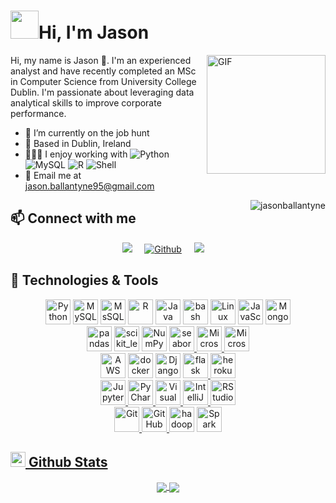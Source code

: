 <!--    Introduction   -->

<h1 align="left"><img src="https://github.com/TheDudeThatCode/TheDudeThatCode/blob/master/Assets/Developer.gif" width="45px">Hi, I'm Jason</h1>

<img align="right" alt="GIF" src="https://media.giphy.com/media/RLtLOG7bANqVjJZJEW/giphy.gif" height="190" />
<p allign = "justify">Hi, my name is Jason 👋. I'm an experienced analyst and have recently completed an MSc in Computer Science from University College Dublin. I'm passionate about leveraging data analytical skills to improve corporate performance.</p>

- 🏢 I’m currently on the job hunt
- 📍 Based in Dublin, Ireland 
- 👩🏻‍💻 I enjoy working with ![Python](https://img.shields.io/badge/-Python-8fcfd1?style=plastic&logo=Python)
![MySQL](https://img.shields.io/badge/-MySQL-black?style=plastic&logo=mysql)
![R](https://img.shields.io/badge/-R-276DC3?style=plastic&logo=R&logoColor=white)
![Shell](https://img.shields.io/badge/-Shell-blasck?style=plastic&logo=Shell)
- 📨 Email me at jason.ballantyne95@gmail.com

<img align="right" src="https://komarev.com/ghpvc/?username=jasonballantyne&label=Profile%20views&color=1A5276&style=flat" alt="jasonballantyne" />
<!--
Use this when updating with repos
<a href="https://github.com/alwinw?tab=repositories&language=r" target="_blank"><img alt="R" src="https://img.shields.io/badge/-R-276DC3?style=flat-square&logo=R&logoColor=white"></a>
-->

<!--    Socials   -->
<h2  align="left">📫 Connect with me</h2>
<p align="center">
  <a target="_blank"href="https://www.linkedin.com/in/jason-ballantyne/"><img src="https://img.shields.io/badge/linkedin-%230077B5.svg?&style=for-the-badge&logo=linkedin&logoColor=white" /></a>&nbsp;&nbsp;&nbsp;&nbsp;
  <a href="https://github.com/JasonBallantyne" target="_blank"><img alt="Github" src="https://img.shields.io/badge/GitHub-%2312100E.svg?&style=for-the-badge&logo=Github&logoColor=white" /></a>&nbsp;&nbsp;&nbsp;&nbsp;
  <a href="mailto:jason.ballantyne95@gmail.com"><img src="https://img.shields.io/badge/gmail-%23D14836.svg?&style=for-the-badge&logo=gmail&logoColor=white" /></a>&nbsp;&nbsp;&nbsp;&nbsp;
</p>

<!--    Technology, Tools & IDEs   -->
<h2  align="left">🔧 Technologies & Tools</h2>
<p align="center">
<a href="https://github.com/JasonBallantyne/NaiveBayesFromScratch" title="Python"><img src="https://github.com/get-icon/geticon/raw/master/icons/python.svg" alt="Python" width="40px" height="40px"></a>
<a href="https://github.com/JasonBallantyne/HospitalDatabase" title="MySQL"><img src="https://github.com/get-icon/geticon/raw/master/icons/mysql.svg" alt="MySQL" width="40px" height="40px"></a>
<a href="https://github.com/JasonBallantyne/DatabaseDesign" title="MSSQL"> <img src="https://www.svgrepo.com/show/303229/microsoft-sql-server-logo.svg" alt="MsSQL" width="40px" height="40px"></a>
<a href="https://github.com/JasonBallantyne/IrishCrimeAnalysis" title="R"><img src="https://github.com/get-icon/geticon/raw/master/icons/r-lang.svg" alt="R" width="40px" height="40px"></a>
<a href="https://github.com/JasonBallantyne/SimpleGamesSystem" title="Java"><img src="https://github.com/get-icon/geticon/raw/master/icons/java.svg" alt="Java" width="40px" height="40px"></a>
<a href="https://github.com/JasonBallantyne/SocialMediaSystem" title="Bash"> <img src="https://github.com/get-icon/geticon/blob/master/icons/bash.svg" alt="bash" width="40px" height="40px"></a>
<a href="https://github.com/JasonBallantyne/Multiprocessing" title="Linux"><img src="https://github.com/get-icon/geticon/blob/master/icons/linux-tux.svg" alt="Linux" width="40px" height="40px"></a>
<a href="https://github.com/JasonBallantyne/JavaScript_JSON" title="JavaScript"><img src="https://github.com/get-icon/geticon/raw/master/icons/javascript.svg" alt="JavaScript" width="40px" height="40px"/></a>
<a href="https://github.com/JasonBallantyne/BigDataStack" title="MongoDB"><img src="https://github.com/get-icon/geticon/raw/master/icons/mongodb-icon.svg" alt="MongoDB" width="40px" height="40px"/></a>
<br>
<a href="https://github.com/JasonBallantyne/DataAnalytics_Prep" title="Pandas"><img src="https://github.com/get-icon/geticon/raw/master/icons/pandas-icon.svg" alt="pandas" width="40px" height="40px"></a>
<a href="https://github.com/JasonBallantyne/DataAnalytics_PredictiveModels" title="Scikit-learn"> <img src="https://upload.wikimedia.org/wikipedia/commons/0/05/Scikit_learn_logo_small.svg" alt="scikit_learn" width="40px" height="40px"/></a>
<a href="https://github.com/JasonBallantyne/DataAnalytics_Prep" title="NumPy"><img src="https://github.com/get-icon/geticon/raw/master/icons/numpy-icon.svg" alt="NumPy" width="40px" height="40px"/></a>
<a href="https://github.com/JasonBallantyne/BestBus/tree/main/data_analytics" title="Seaborn"> <img src="https://seaborn.pydata.org/_images/logo-mark-lightbg.svg" alt="seaborn" width="40px" height="40px"/> </a>
<a href="https://github.com/JasonBallantyne/NaiveBayesFromScratch" title="Excel"><img src="https://github.com/get-icon/geticon/blob/master/icons/microsoft-office-excel.svg" alt="Microsoft Excel" width="40px" height="40px"/>
<a href="https://docs.google.com/presentation/d/1PoXmkoS6SRPpAWPqoX77auMtdZ4Bm2t8/edit?usp=sharing&ouid=102901173297124292331&rtpof=true&sd=true" title="Powerpoint"><img src="https://github.com/get-icon/geticon/blob/master/icons/microsoft-office-powerpoint.svg" alt="Microsoft Powerpoint" width="40px" height="40px"/>
<br>
<a href="https://github.com/JasonBallantyne/wheelieGood" title="AWS"><img src="https://github.com/get-icon/geticon/raw/master/icons/aws.svg" alt="AWS" width="40px" height="40px"></a>
<a href="https://github.com/JasonBallantyne/BestBus" title="Docker"><img src="https://github.com/get-icon/geticon/raw/master/icons/docker-icon.svg" alt="docker" width="40px" height="40px"></a>
<a href="https://github.com/JasonBallantyne/BestBus" title="Django"><img src="https://github.com/get-icon/geticon/raw/master/icons/django.svg" alt="Django" width="40px" height="40px"></a>
<a href="https://github.com/JasonBallantyne/wheelieGood" title="Flask"> <img src="https://www.vectorlogo.zone/logos/pocoo_flask/pocoo_flask-icon.svg" alt="flask" width="40px" height="40px"/> </a>
<a href="https://github.com/JasonBallantyne/BestBus" title="Heroku"> <img src="https://www.vectorlogo.zone/logos/heroku/heroku-icon.svg" alt="heroku" width="40px" height="40px"/></a>
<br>
<a href="https://github.com/JasonBallantyne/DataAnalytics_PredictiveModels" title="Jupyter"><img src="https://github.com/get-icon/geticon/blob/master/icons/jupyter.svg" alt="Jupyter" width="40px" height="40px"/>
<a href="https://github.com/JasonBallantyne/BinaryEncoding" title="PyCharm"><img src="https://confluence.jetbrains.com/download/attachments/10422155/PYH?version=2&modificationDate=1449750902000&api=v2" alt="PyCharm" width="40px" height="40px"/>
<a href="https://github.com/JasonBallantyne/BigDataStack" title="Visual Studio Code"><img src="https://github.com/get-icon/geticon/raw/master/icons/visual-studio-code.svg" alt="Visual Studio Code" width="40px" height="40px"/>
<a href="https://github.com/JasonBallantyne/SimpleGamesSystem" title="IntelliJ"><img src="https://github.com/get-icon/geticon/blob/master/icons/intellij-idea.svg" alt="IntelliJ" width="40px" height="40px"/>
<a href="https://github.com/JasonBallantyne/EurostatCrime2019Analysis" title="RStudio"><img src="https://upload.wikimedia.org/wikipedia/commons/thumb/7/7d/Antu_rstudio.svg/1200px-Antu_rstudio.svg.png" alt="RStudio" width="40px" height="40px"/>
<br>
<a href="https://github.com/JasonBallantyne" title="Git"><img src="https://github.com/get-icon/geticon/raw/master/icons/git-icon.svg" alt="Git" width="40px" height="40px"/> </a>
<a href="https://github.com/JasonBallantyne" title="GitHub"><img src="https://github.com/get-icon/geticon/blob/master/icons/github-icon.svg" alt="GitHub" width="40px" height="40px"/> </a>
<a href="https://github.com/JasonBallantyne/BigDataStack" title="Hadoop"> <img src="https://www.vectorlogo.zone/logos/apache_hadoop/apache_hadoop-icon.svg" alt="hadoop" width="40px" height="40px"/></a>
<a href="https://github.com/JasonBallantyne/BigDataStack" title="Spark"><img src="https://github.com/valohai/ml-logos/blob/master/spark.svg" alt="Spark" width="40px" height="40px"/>      
</p> 

<!--    Github Stats   -->
<h2 align="left"> <img src="https://media.giphy.com/media/du3J3cXyzhj75IOgvA/giphy.gif" width="24">  Github Stats</h2>

<p align="center">
<a href="https://github.com/anuraghazra/github-readme-stats">
  <img align="center" src="https://github-readme-stats.vercel.app/api/top-langs/?username=JasonBallantyne&theme=github_dark&layout=compact&langs_count=4&hide=html" />
</a>
<a href="https://github.com/anuraghazra/convoychat">
  <img align="center" src="https://github-readme-stats.vercel.app/api?username=JasonBallantyne&show_icons=true&theme=github_dark&include_all_commits=true&count_private=true&hide=issues&hide_rank=true" />
</a>
</p> 


